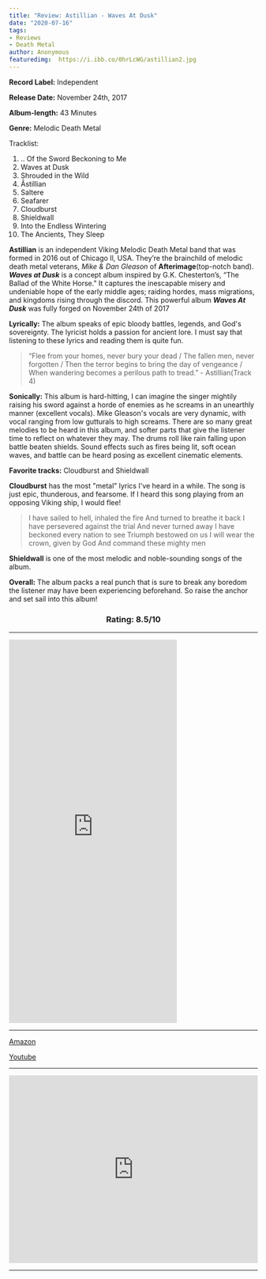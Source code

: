```yaml
---
title: "Review: Astillian - Waves At Dusk"
date: "2020-07-16"
tags:
- Reviews
- Death Metal
author: Anonymous
featuredimg:  https://i.ibb.co/0hrLcWG/astillian2.jpg
---
```


**Record Label:** Independent 

**Release Date:** November 24th, 2017

**Album-length:** 43 Minutes

**Genre:** Melodic Death Metal

Tracklist:

1. .. Of the Sword Beckoning to Me 
2. Waves at Dusk 
3. Shrouded in the Wild 
4. Âstillian 
5. Saltere 
6. Seafarer 
7. Cloudburst 
8. Shieldwall 
9. Into the Endless Wintering 
10. The Ancients, They Sleep

**Astillian** is an independent Viking Melodic Death Metal band that was formed in 2016 out of Chicago Il, USA. They’re the brainchild of melodic death metal veterans, _Mike & Dan Gleason_ of **Afterimage**(top-notch band). **_Waves at Dusk_** is a concept album inspired by G.K. Chesterton’s, “The Ballad of the White Horse." It captures the inescapable misery and undeniable hope of the early middle ages; raiding hordes, mass migrations, and kingdoms rising through the discord. This powerful album **_Waves At Dusk_** was fully forged on November 24th of 2017

**Lyrically:** The album speaks of epic bloody battles, legends, and God's sovereignty. The lyricist holds a passion for ancient lore. I must say that listening to these lyrics and reading them is quite fun.

> “Flee from your homes, never bury your dead / The fallen men, never forgotten / Then the terror begins to bring the day of vengeance / When wandering becomes a perilous path to tread.” - Astillian(Track 4)

**Sonically:** This album is hard-hitting, I can imagine the singer mightily raising his sword against a horde of enemies as he screams in an unearthly manner (excellent vocals). Mike Gleason's vocals are very dynamic, with vocal ranging from low gutturals to high screams. There are so many great melodies to be heard in this album, and softer parts that give the listener time to reflect on whatever they may. The drums roll like rain falling upon battle beaten shields. Sound effects such as fires being lit, soft ocean waves, and battle can be heard posing as excellent cinematic elements.

**Favorite tracks:** Cloudburst and Shieldwall

**Cloudburst** has the most "metal" lyrics I've heard in a while. The song is just epic, thunderous, and fearsome. If I heard this song playing from an opposing Viking ship, I would flee!

> I have sailed to hell, inhaled the fire And turned to breathe it back I have persevered against the trial And never turned away I have beckoned every nation to see Triumph bestowed on us I will wear the crown, given by God And command these mighty men

**Shieldwall** is one of the most melodic and noble-sounding songs of the album.

**Overall:** The album packs a real punch that is sure to break any boredom the listener may have been experiencing beforehand. So raise the anchor and set sail into this album!

 <h3 style="text-align:center;">Rating: 8.5/10</h3>

<hr>

<iframe style="border: 0; width: 340px; height: 776px;" src="https://bandcamp.com/EmbeddedPlayer/album=320554125/size=large/bgcol=ffffff/linkcol=0687f5/transparent=true/" seamless><a href="https://astillian.bandcamp.com/album/waves-at-dusk">Waves at Dusk by Âstillian</a></iframe>

<hr>

[Amazon](https://www.amazon.com/Waves-at-Dusk-%C3%82stillian/dp/B077TLW6X6)

[Youtube](https://www.youtube.com/channel/UCbqYW3FVJsXVElcrwSnQEJQ)

<hr>

<iframe src="https://open.spotify.com/embed/album/5BAoDQB3FV5ugFjGxbveXb" style="border: 0; width: 100%; height: 380px;" allowfullscreen allow="encrypted-media"></iframe>

<hr>

